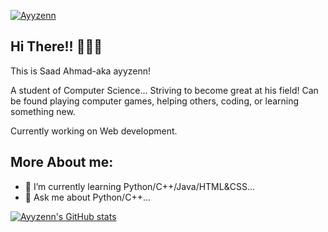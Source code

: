 [![Ayyzenn](./img/ok.png)](https://ayyzenn.dev)



## Hi There!! 🙋🏻‍♂️
This is Saad Ahmad-aka ayyzenn! 

A student of Computer Science… Striving to become great at his field! Can be found playing computer games, helping others, coding, or learning something new.

Currently working on Web development.

## More About me:
- 🌱 I’m currently learning Python/C++/Java/HTML&CSS...
- 💬 Ask me about Python/C++...



[![Ayyzenn's GitHub stats](https://github-readme-stats.vercel.app/api?username=ayyzenn)](https://github.com/anuraghazra/github-readme-stats)

